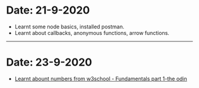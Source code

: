 # Date: 21-9-2020
* Learnt some node basics, installed postman. 
* Learnt about callbacks, anonymous functions, arrow functions.
******************
# Date: 23-9-2020
* [Learnt abount numbers from w3school - Fundamentals part 1-the odin ](https://github.com/error404-sp/web-development/blob/master/js.md)
